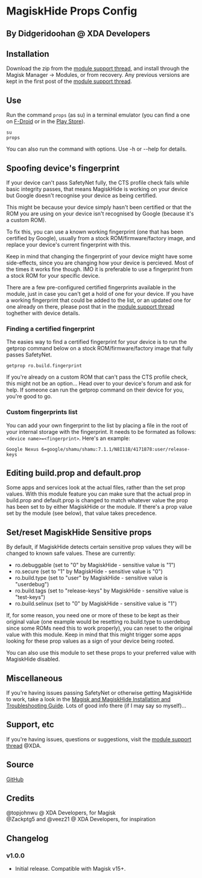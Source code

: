 # MagiskHide Props Config
## By Didgeridoohan @ XDA Developers


## Installation
Download the zip from the [module support thread](https://forum.xda-developers.com/apps/magisk/module-magiskhide-props-config-simple-t3765199), and install through the Magisk Manager -> Modules, or from recovery.
Any previous versions are kept in the first post of the [module support thread](https://forum.xda-developers.com/apps/magisk/module-magiskhide-props-config-simple-t3765199).


## Use
Run the command `props` (as su) in a terminal emulator (you can find a one on [F-Droid](https://f-droid.org/) or in the [Play Store](https://play.google.com/store/apps)).
```
su
props
```
You can also run the command with options. Use -h or --help for details.


## Spoofing device's fingerprint
If your device can't pass SafetyNet fully, the CTS profile check fails while basic integrity passes, that means MagiskHide is working on your device but Google doesn't recognise your device as being certified.

This might be because your device simply hasn't been certified or that the ROM you are using on your device isn't recognised by Google (because it's a custom ROM). 

To fix this, you can use a known working fingerprint (one that has been certified by Google), usually from a stock ROM/firmware/factory image, and replace your device's current fingerprint with this.

Keep in mind that changing the fingerprint of your device might have some side-effects, since you are changing how your device is percieved. Most of the times it works fine though. IMO it is preferable to use a fingerprint from a stock ROM for your specific device.

There are a few pre-configured certified fingerprints available in the module, just in case you can't get a hold of one for your device. If you have a working fingerprint that could be added to the list, or an updated one for one already on there, please post that in the [module support thread](https://forum.xda-developers.com/apps/magisk/module-magiskhide-props-config-simple-t3765199) toghether with device details.

### Finding a certified fingerprint
The easies way to find a certified fingerprint for your device is to run the getprop command below on a stock ROM/firmware/factory image that fully passes SafetyNet.
```
getprop ro.build.fingerprint
```
If you're already on a custom ROM that can't pass the CTS profile check, this might not be an option... Head over to your device's forum and ask for help. If someone can run the getprop command on their device for you, you're good to go.

### Custom fingerprints list
You can add your own fingerprint to the list by placing a file in the root of your internal storage with the fingerprint. It needs to be formated as follows:`<device name>=<fingerprint>`.
Here's an example:
```
Google Nexus 6=google/shamu/shamu:7.1.1/N8I11B/4171878:user/release-keys
```


## Editing build.prop and default.prop
Some apps and services look at the actual files, rather than the set prop values. With this module feature you can make sure that the actual prop in build.prop and default.prop is changed to match whatever value the prop has been set to by either MagiskHide or the module. If there's a prop value set by the module (see below), that value takes precedence.


## Set/reset MagiskHide Sensitive props
By default, if MagiskHide detects certain sensitive prop values they will be changed to known safe values. These are currently:
- ro.debuggable (set to "0" by MagiskHide - sensitive value is "1")
- ro.secure (set to "1" by MagiskHide - sensitive value is "0")
- ro.build.type (set to "user" by MagiskHide - sensitive value is "userdebug")
- ro.build.tags (set to "release-keys" by MagiskHide - sensitive value is "test-keys")
- ro.build.selinux (set to "0" by MagiskHide - sensitive value is "1")

If, for some reason, you need one or more of these to be kept as their original value (one example would be resetting ro.build.type to userdebug since some ROMs need this to work properly), you can reset to the original value with this module. Keep in mind that this might trigger some apps looking for these prop values as a sign of your device being rooted.

You can also use this module to set these props to your preferred value with MagiskHide disabled.


## Miscellaneous
If you're having issues passing SafetyNet or otherwise getting MagiskHide to work, take a look in the [Magisk and MagiskHide Installation and Troubleshooting Guide](https://www.didgeridoohan.com/magisk). Lots of good info there (if I may say so myself)...


## Support, etc
If you're having issues, questions or suggestions, visit the [module support thread](https://forum.xda-developers.com/apps/magisk/module-magiskhide-props-config-simple-t3765199) @XDA.


## Source
[GitHub](https://github.com/Didgeridoohan/MagiskHide-Props-Config)


## Credits
@topjohnwu @ XDA Developers, for Magisk  
@Zackptg5 and @veez21 @ XDA Developers, for inspiration


## Changelog
### v1.0.0  
- Initial release. Compatible with Magisk v15+.
